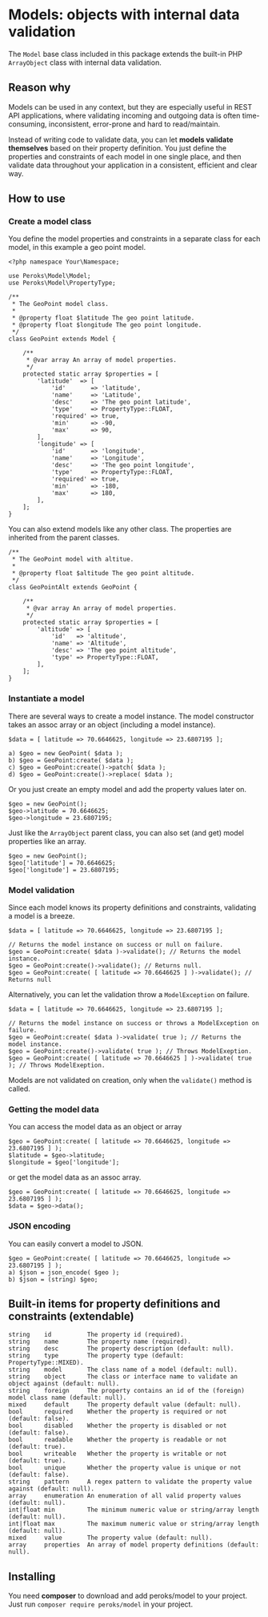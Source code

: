 # Models: objects with internal data validation

The `Model` base class included in this package extends the built-in
PHP `ArrayObject` class with internal data validation.

## Reason why

Models can be used in any context, but they are especially useful in REST API
applications, where validating incoming and outgoing data is often
time-consuming, inconsistent, error-prone and hard to read/maintain.

Instead of writing code to validate data, you can let **models validate
themselves** based on their property definition. You just define the properties
and constraints of each model in one single place, and then validate data
throughout your application in a consistent, efficient and clear way.

## How to use

### Create a model class

You define the model properties and constraints in a separate class for each
model, in this example a geo point model.

```
<?php namespace Your\Namespace;

use Peroks\Model\Model;
use Peroks\Model\PropertyType;

/**
 * The GeoPoint model class.
 *
 * @property float $latitude The geo point latitude.
 * @property float $longitude The geo point longitude.
 */
class GeoPoint extends Model {

	/**
	 * @var array An array of model properties.
	 */
	protected static array $properties = [
		'latitude'  => [
			'id'       => 'latitude',
			'name'     => 'Latitude',
			'desc'     => 'The geo point latitude',
			'type'     => PropertyType::FLOAT,
			'required' => true,
			'min'      => -90,
			'max'      => 90,
		],
		'longitude' => [
			'id'       => 'longitude',
			'name'     => 'Longitude',
			'desc'     => 'The geo point longitude',
			'type'     => PropertyType::FLOAT,
			'required' => true,
			'min'      => -180,
			'max'      => 180,
		],
	];
}
```

You can also extend models like any other class. The properties are inherited
from the parent classes.

```
/**
 * The GeoPoint model with altitue.
 *
 * @property float $altitude The geo point altitude.
 */
class GeoPointAlt extends GeoPoint {

	/**
	 * @var array An array of model properties.
	 */
	protected static array $properties = [
		'altitude' => [
			'id'   => 'altitude',
			'name' => 'Altitude',
			'desc' => 'The geo point altitude',
			'type' => PropertyType::FLOAT,
		],
	];
}
```

### Instantiate a model

There are several ways to create a model instance. The model constructor takes
an assoc array or an object (including a model instance).

```
$data = [ latitude => 70.6646625, longitude => 23.6807195 ];

a) $geo = new GeoPoint( $data );
b) $geo = GeoPoint:create( $data );
c) $geo = GeoPoint:create()->patch( $data );
d) $geo = GeoPoint:create()->replace( $data );
```

Or you just create an empty model and add the property values later on.

```
$geo = new GeoPoint();
$geo->latitude = 70.6646625;
$geo->longitude = 23.6807195;
```

Just like the `ArrayObject` parent class, you can also set (and get) model
properties like an array.

```
$geo = new GeoPoint();
$geo['latitude'] = 70.6646625;
$geo['longitude'] = 23.6807195;
```

### Model validation

Since each model knows its property definitions and constraints, validating
a model is a breeze.

```
$data = [ latitude => 70.6646625, longitude => 23.6807195 ];

// Returns the model instance on success or null on failure.
$geo = GeoPoint:create( $data )->validate(); // Returns the model instance.
$geo = GeoPoint:create()->validate(); // Returns null.
$geo = GeoPoint:create( [ latitude => 70.6646625 ] )->validate(); // Returns null
```

Alternatively, you can let the validation throw a `ModelException` on failure.

```
$data = [ latitude => 70.6646625, longitude => 23.6807195 ];

// Returns the model instance on success or throws a ModelException on failure.
$geo = GeoPoint:create( $data )->validate( true ); // Returns the model instance.
$geo = GeoPoint:create()->validate( true ); // Throws ModelExeption.
$geo = GeoPoint:create( [ latitude => 70.6646625 ] )->validate( true ); // Throws ModelExeption.
```

Models are not validated on creation, only when the `validate()` method is called.

### Getting the model data

You can access the model data as an object or array

```
$geo = GeoPoint:create( [ latitude => 70.6646625, longitude => 23.6807195 ] );
$latitude = $geo->latitude;
$longitude = $geo['longitude'];
```

or get the model data as an assoc array.

```
$geo = GeoPoint:create( [ latitude => 70.6646625, longitude => 23.6807195 ] );
$data = $geo->data();
```

### JSON encoding

You can easily convert a model to JSON.

```
$geo = GeoPoint:create( [ latitude => 70.6646625, longitude => 23.6807195 ] );
a) $json = json_encode( $geo );
b) $json = (string) $geo;
```

## Built-in items for property definitions and constraints (extendable)

```
string    id          The property id (required).
string    name        The property name (required).
string    desc        The property description (default: null).
string    type        The property type (default: PropertyType::MIXED).
string    model       The class name of a model (default: null).
string    object      The class or interface name to validate an object against (default: null).
string    foreign     The property contains an id of the (foreign) model class name (default: null).
mixed     default     The property default value (default: null).
bool      required    Whether the property is required or not (default: false).
bool      disabled    Whether the property is disabled or not (default: false).
bool      readable    Whether the property is readable or not (default: true).
bool      writeable   Whether the property is writable or not (default: true).
bool      unique      Whether the property value is unique or not (default: false).
string    pattern     A regex pattern to validate the property value against (default: null).
array     enumeration An enumeration of all valid property values (default: null).
int|float min         The minimum numeric value or string/array length (default: null).
int|float max         The maximum numeric value or string/array length (default: null).
mixed     value       The property value (default: null).
array     properties  An array of model property definitions (default: null).
 ```

## Installing

You need **composer** to download and add peroks/model to your project.
Just run `composer require peroks/model` in your project.
